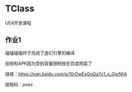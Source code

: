 # TClass

UE4开发课程

## 作业1

磕磕碰碰终于完成了虚幻引擎的编译

视频和APK因为受到容量限制放在百度网盘了

链接：https://pan.baidu.com/s/10rDwEsQgQa7v1_o_Gje5KA 

提取码：poez 
